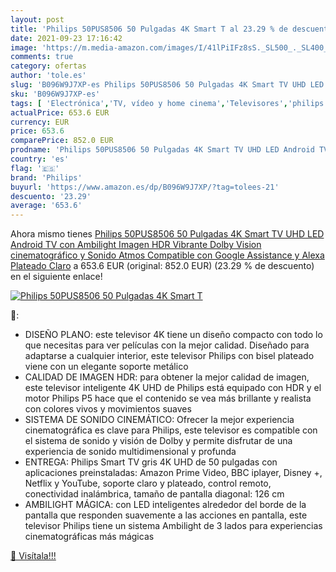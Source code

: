 ```yaml
---
layout: post
title: 'Philips 50PUS8506 50 Pulgadas 4K Smart T al 23.29 % de descuento'
date: 2021-09-23 17:16:42
image: 'https://m.media-amazon.com/images/I/41lPiIFz8sS._SL500_._SL400_.jpg'
comments: true
category: ofertas
author: 'tole.es'
slug: 'B096W9J7XP-es Philips 50PUS8506 50 Pulgadas 4K Smart TV UHD LED Android...'
sku: 'B096W9J7XP-es'
tags: [ 'Electrónica','TV, vídeo y home cinema','Televisores','philips','smart','tv', ]
actualPrice: 653.6 EUR
currency: EUR
price: 653.6
comparePrice: 852.0 EUR
prodname: 'Philips 50PUS8506 50 Pulgadas 4K Smart TV UHD LED Android TV con Ambilight  Imagen HDR Vibrante  Dolby Vision cinematográfico y Sonido Atmos  Compatible con Google Assistance y Alexa  Plateado Claro'
country: 'es'
flag: '🇪🇸'
brand: 'Philips'
buyurl: 'https://www.amazon.es/dp/B096W9J7XP/?tag=tolees-21'
descuento: '23.29'
average: '653.6'
---
```


Ahora mismo tienes [Philips 50PUS8506 50 Pulgadas 4K Smart TV UHD LED Android TV con Ambilight  Imagen HDR Vibrante  Dolby Vision cinematográfico y Sonido Atmos  Compatible con Google Assistance y Alexa  Plateado Claro](https://www.amazon.es/dp/B096W9J7XP/?tag=tolees-21) a 653.6 EUR (original: 852.0 EUR) (23.29 %  de descuento) en el siguiente enlace!

[![Philips 50PUS8506 50 Pulgadas 4K Smart T](https://m.media-amazon.com/images/I/41lPiIFz8sS._SL500_._SL400_.jpg)](https://www.amazon.es/dp/B096W9J7XP/?tag=tolees-21)

🔎:

- DISEÑO PLANO: este televisor 4K tiene un diseño compacto con todo lo que necesitas para ver películas con la mejor calidad. Diseñado para adaptarse a cualquier interior, este televisor Philips con bisel plateado viene con un elegante soporte metálico
- CALIDAD DE IMAGEN HDR: para obtener la mejor calidad de imagen, este televisor inteligente 4K UHD de Philips está equipado con HDR y el motor Philips P5 hace que el contenido se vea más brillante y realista con colores vivos y movimientos suaves
- SISTEMA DE SONIDO CINEMÁTICO: Ofrecer la mejor experiencia cinematográfica es clave para Philips, este televisor es compatible con el sistema de sonido y visión de Dolby y permite disfrutar de una experiencia de sonido multidimensional y profunda
- ENTREGA: Philips Smart TV gris 4K UHD de 50 pulgadas con aplicaciones preinstaladas: Amazon Prime Video, BBC iplayer, Disney +, Netflix y YouTube, soporte claro y plateado, control remoto, conectividad inalámbrica, tamaño de pantalla diagonal: 126 cm
- AMBILIGHT MÁGICA: con LED inteligentes alrededor del borde de la pantalla que responden suavemente a las acciones en pantalla, este televisor Philips tiene un sistema Ambilight de 3 lados para experiencias cinematográficas más mágicas

[🛒 Visítala!!!](https://www.amazon.es/dp/B096W9J7XP/?tag=tolees-21)

